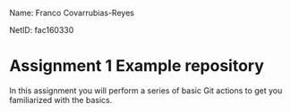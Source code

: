 Name: Franco Covarrubias-Reyes

NetID: fac160330

# Assignment 1 Example repository

In this assignment you will perform a series of basic Git actions to get you familiarized with the basics.
